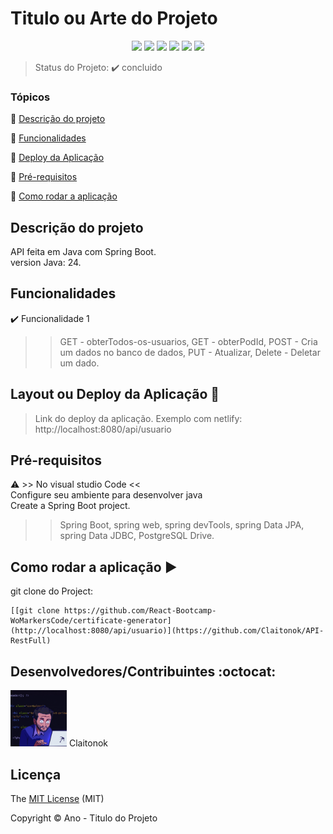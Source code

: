 <h1>Titulo ou Arte do Projeto</h1> 

<!--   #Link: para pegar essas logo: https://shields.io/ -->
<p align="center">
  <img src="https://img.shields.io/badge/100%25-gree?style=for-the-badge&logoSize=auto&label=Java"/>
  <img src="https://img.shields.io/badge/100%25-gree?style=for-the-badge&logoSize=auto&label=spring%20boot"/>
  <img src="http://img.shields.io/static/v1?label=TESTES&message=%3E100&color=GREEN&style=for-the-badge"/>
  <img src="http://img.shields.io/static/v1?label=STATUS&message=CONCLUIDO&color=GREEN&style=for-the-badge"/>
  <img src="https://img.shields.io/badge/concluido-gree?style=for-the-badge&logoSize=auto&label=status"/>
  <img src="https://img.shields.io/github/directory-file-count/Claitonok/API-RestFull"/>
</p>


> Status do Projeto: :heavy_check_mark: concluido

### Tópicos 

:small_blue_diamond: [Descrição do projeto](#descrição-do-projeto)

:small_blue_diamond: [Funcionalidades](#funcionalidades)

:small_blue_diamond: [Deploy da Aplicação](#deploy-da-aplicação-dash)

:small_blue_diamond: [Pré-requisitos](#pré-requisitos)

:small_blue_diamond: [Como rodar a aplicação](#como-rodar-a-aplicação-arrow_forward)

## Descrição do projeto 

<p align="justify">
 API feita em Java com Spring Boot.
  <br>
  version Java: 24.
</p>

## Funcionalidades

:heavy_check_mark: Funcionalidade 1  
>> GET - obterTodos-os-usuarios,
>> GET - obterPodId,
>> POST - Cria um dados no banco de dados,
>> PUT - Atualizar,
>> Delete - Deletar um dado.

## Layout ou Deploy da Aplicação :dash:

> Link do deploy da aplicação. Exemplo com netlify: http://localhost:8080/api/usuario

## Pré-requisitos

:warning: >> No visual studio Code <<
<br> 
Configure seu ambiente para desenvolver java
<br> 
Create a Spring Boot project. 
<br> 
>> Spring Boot, spring web, spring devTools, spring Data JPA, spring Data JDBC, PostgreSQL Drive.

## Como rodar a aplicação :arrow_forward:

git clone do Project: 

```
[[git clone https://github.com/React-Bootcamp-WoMarkersCode/certificate-generator](http://localhost:8080/api/usuario)](https://github.com/Claitonok/API-RestFull)
```

## Desenvolvedores/Contribuintes :octocat:

<img height="90" title="working" src="https://github.com/Claitonok/Claitonok/blob/main/imagem/giphy.gif">
Claitonok

## Licença 

The [MIT License]() (MIT)

Copyright :copyright: Ano - Titulo do Projeto
